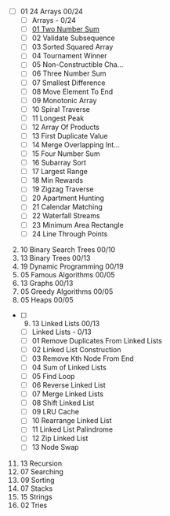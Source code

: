 - [ ] 01 24 Arrays 00/24
  - [ ] Arrays - 0/24
  - [ ] [01 Two Number Sum](https://www.algoexpert.io/questions/two-number-sum)
  - [ ] 02 Validate Subsequence
  - [ ] 03 Sorted Squared Array
  - [ ] 04 Tournament Winner
  - [ ] 05 Non-Constructible Cha...
  - [ ] 06 Three Number Sum
  - [ ] 07 Smallest Difference
  - [ ] 08 Move Element To End
  - [ ] 09 Monotonic Array
  - [ ] 10 Spiral Traverse
  - [ ] 11 Longest Peak
  - [ ] 12 Array Of Products
  - [ ] 13 First Duplicate Value
  - [ ] 14 Merge Overlapping Int...
  - [ ] 15 Four Number Sum
  - [ ] 16 Subarray Sort
  - [ ] 17 Largest Range
  - [ ] 18 Min Rewards
  - [ ] 19 Zigzag Traverse
  - [ ] 20 Apartment Hunting
  - [ ] 21 Calendar Matching
  - [ ] 22 Waterfall Streams
  - [ ] 23 Minimum Area Rectangle
  - [ ] 24 Line Through Points
02. 10 Binary Search Trees 00/10
03. 13 Binary Trees 00/13
04. 19 Dynamic Programming 00/19
05. 05 Famous Algorithms 00/05
06. 13 Graphs 00/13
07. 05 Greedy Algorithms 00/05
08. 05 Heaps 00/05
- [ ] 09. 13 Linked Lists 00/13
  - [ ] Linked Lists - 0/13
  - [ ] 01 Remove Duplicates From Linked Lists
  - [ ] 02 Linked List Construction
  - [ ] 03 Remove Kth Node From End
  - [ ] 04 Sum of Linked Lists
  - [ ] 05 Find Loop
  - [ ] 06 Reverse Linked List
  - [ ] 07 Merge Linked Lists
  - [ ] 08 Shift Linked List
  - [ ] 09 LRU Cache
  - [ ] 10 Rearrange Linked List
  - [ ] 11 Linked List Palindrome
  - [ ] 12 Zip Linked List
  - [ ] 13 Node Swap
11. 13 Recursion
12. 07 Searching
13. 09 Sorting
14. 07 Stacks
15. 15 Strings
16. 02 Tries
